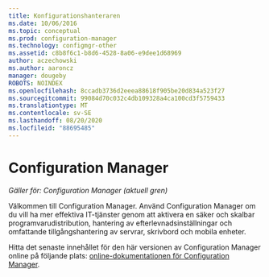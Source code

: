 ```yaml
---
title: Konfigurationshanteraren
ms.date: 10/06/2016
ms.topic: conceptual
ms.prod: configuration-manager
ms.technology: configmgr-other
ms.assetid: c8b8f6c1-b8d6-4528-8a06-e9dee1d68969
author: aczechowski
ms.author: aaroncz
manager: dougeby
ROBOTS: NOINDEX
ms.openlocfilehash: 8ccadb3736d2eeea88618f905be20d834a523f27
ms.sourcegitcommit: 99084d70c032c4db109328a4ca100cd3f5759433
ms.translationtype: MT
ms.contentlocale: sv-SE
ms.lasthandoff: 08/20/2020
ms.locfileid: "88695485"
---
```

# <a name="configuration-manager"></a>Configuration Manager

*Gäller för: Configuration Manager (aktuell gren)*

Välkommen till Configuration Manager. Använd Configuration Manager om du vill ha mer effektiva IT-tjänster genom att aktivera en säker och skalbar programvarudistribution, hantering av efterlevnadsinställningar och omfattande tillgångshantering av servrar, skrivbord och mobila enheter.  

Hitta det senaste innehållet för den här versionen av Configuration Manager online på följande plats: [online-dokumentationen för Configuration Manager](/configmgr).